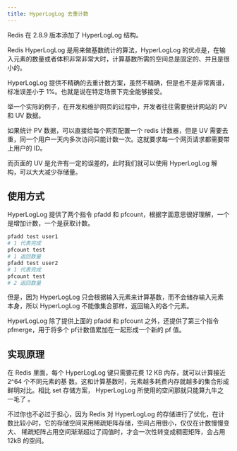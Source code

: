 ```yaml
---
title: HyperLogLog 去重计数
---
```


Redis 在 2.8.9 版本添加了 HyperLogLog 结构。

Redis HyperLogLog 是用来做基数统计的算法，HyperLogLog 的优点是，在输入元素的数量或者体积非常非常大时，计算基数所需的空间总是固定的、并且是很小的。

HyperLogLog 提供不精确的去重计数方案，虽然不精确，但是也不是非常离谱，标准误差小于 1%。也就是说在特定场景下完全能够接受。

举一个实际的例子，在开发和维护网页的过程中，开发者往往需要统计网站的 PV 和 UV 数据。

如果统计 PV 数据，可以直接给每个网页配置一个 redis 计数器，但是 UV 需要去重，同一个用户一天内多次访问只能计数一次。这就要求每一个网页请求都需要带上用户的 ID。

而页面的 UV 是允许有一定的误差的，此时我们就可以使用 HyperLogLog 解构，可以大大减少存储量。

## 使用方式

HyperLogLog 提供了两个指令 pfadd 和 pfcount，根据字面意思很好理解，一个是增加计数，一个是获取计数。

```bash
pfadd test user1 
# 1 代表完成
pfcount test
# 1 返回数量
pfadd test user2
# 1 代表完成
pfcount test
# 2 返回数量
```

但是，因为 HyperLogLog 只会根据输入元素来计算基数，而不会储存输入元素本身，所以 HyperLogLog 不能像集合那样，返回输入的各个元素。

HyperLogLog 除了提供上面的 pfadd 和 pfcount 之外，还提供了第三个指令 pfmerge，用于将多个 pf计数值累加在一起形成一个新的 pf 值。

## 实现原理

在 Redis 里面，每个 HyperLogLog 键只需要花费 12 KB 内存，就可以计算接近 2^64 个不同元素的基 数。这和计算基数时，元素越多耗费内存就越多的集合形成鲜明对比。相比 set 存储方案， HyperLogLog 所使用的空间那就只能算九牛之一毛了 。

不过你也不必过于担心，因为 Redis 对 HyperLogLog 的存储进行了优化，在计数比较小时，它的存储空间采用稀疏矩阵存储，空间占用很小，仅仅在计数慢慢变大、 稀疏矩阵占用空间渐渐超过了阎值时，才会一次性转变成稠密矩阵，会占用 12kB 的空间。

